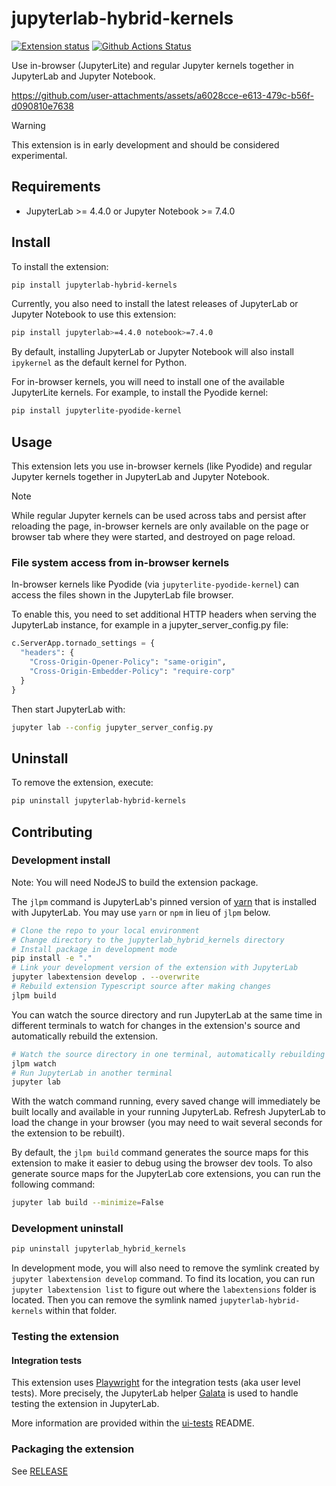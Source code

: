 # jupyterlab-hybrid-kernels

[![Extension status](https://img.shields.io/badge/status-draft-critical "draft")](https://jupyterlab-contrib.github.io/)
[![Github Actions Status](https://github.com/jupyterlab-contrib/jupyterlab-hybrid-kernels/workflows/Build/badge.svg)](https://github.com/jupyterlab-contrib/jupyterlab-hybrid-kernels/actions/workflows/build.yml)

Use in-browser (JupyterLite) and regular Jupyter kernels together in JupyterLab and Jupyter Notebook.

https://github.com/user-attachments/assets/a6028cce-e613-479c-b56f-d090810e7638

> [!WARNING]
> This extension is in early development and should be considered experimental.

## Requirements

- JupyterLab >= 4.4.0 or Jupyter Notebook >= 7.4.0

## Install

To install the extension:

```bash
pip install jupyterlab-hybrid-kernels
```

Currently, you also need to install the latest releases of JupyterLab or Jupyter Notebook to use this extension:

```bash
pip install jupyterlab>=4.4.0 notebook>=7.4.0
```

By default, installing JupyterLab or Jupyter Notebook will also install `ipykernel` as the default kernel for Python.

For in-browser kernels, you will need to install one of the available JupyterLite kernels. For example, to install the Pyodide kernel:

```bash
pip install jupyterlite-pyodide-kernel
```

## Usage

This extension lets you use in-browser kernels (like Pyodide) and regular Jupyter kernels together in JupyterLab and Jupyter Notebook.

> [!NOTE]
> While regular Jupyter kernels can be used across tabs and persist after reloading the page, in-browser kernels are only available on the page or browser tab where they were started, and destroyed on page reload.

### File system access from in-browser kernels

In-browser kernels like Pyodide (via `jupyterlite-pyodide-kernel`) can access the files shown in the JupyterLab file browser.

To enable this, you need to set additional HTTP headers when serving the JupyterLab instance, for example in a jupyter_server_config.py file:

```python
c.ServerApp.tornado_settings = {
  "headers": {
    "Cross-Origin-Opener-Policy": "same-origin",
    "Cross-Origin-Embedder-Policy": "require-corp"
  }
}
```

Then start JupyterLab with:

```bash
jupyter lab --config jupyter_server_config.py
```

## Uninstall

To remove the extension, execute:

```bash
pip uninstall jupyterlab-hybrid-kernels
```

## Contributing

### Development install

Note: You will need NodeJS to build the extension package.

The `jlpm` command is JupyterLab's pinned version of
[yarn](https://yarnpkg.com/) that is installed with JupyterLab. You may use
`yarn` or `npm` in lieu of `jlpm` below.

```bash
# Clone the repo to your local environment
# Change directory to the jupyterlab_hybrid_kernels directory
# Install package in development mode
pip install -e "."
# Link your development version of the extension with JupyterLab
jupyter labextension develop . --overwrite
# Rebuild extension Typescript source after making changes
jlpm build
```

You can watch the source directory and run JupyterLab at the same time in different terminals to watch for changes in the extension's source and automatically rebuild the extension.

```bash
# Watch the source directory in one terminal, automatically rebuilding when needed
jlpm watch
# Run JupyterLab in another terminal
jupyter lab
```

With the watch command running, every saved change will immediately be built locally and available in your running JupyterLab. Refresh JupyterLab to load the change in your browser (you may need to wait several seconds for the extension to be rebuilt).

By default, the `jlpm build` command generates the source maps for this extension to make it easier to debug using the browser dev tools. To also generate source maps for the JupyterLab core extensions, you can run the following command:

```bash
jupyter lab build --minimize=False
```

### Development uninstall

```bash
pip uninstall jupyterlab_hybrid_kernels
```

In development mode, you will also need to remove the symlink created by `jupyter labextension develop`
command. To find its location, you can run `jupyter labextension list` to figure out where the `labextensions`
folder is located. Then you can remove the symlink named `jupyterlab-hybrid-kernels` within that folder.

### Testing the extension

#### Integration tests

This extension uses [Playwright](https://playwright.dev/docs/intro) for the integration tests (aka user level tests).
More precisely, the JupyterLab helper [Galata](https://github.com/jupyterlab/jupyterlab/tree/master/galata) is used to handle testing the extension in JupyterLab.

More information are provided within the [ui-tests](./ui-tests/README.md) README.

### Packaging the extension

See [RELEASE](RELEASE.md)
